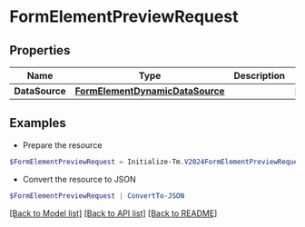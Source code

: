 # FormElementPreviewRequest
## Properties

Name | Type | Description | Notes
------------ | ------------- | ------------- | -------------
**DataSource** | [**FormElementDynamicDataSource**](FormElementDynamicDataSource.md) |  | [optional] 

## Examples

- Prepare the resource
```powershell
$FormElementPreviewRequest = Initialize-Tm.V2024FormElementPreviewRequest  -DataSource null
```

- Convert the resource to JSON
```powershell
$FormElementPreviewRequest | ConvertTo-JSON
```

[[Back to Model list]](../README.md#documentation-for-models) [[Back to API list]](../README.md#documentation-for-api-endpoints) [[Back to README]](../README.md)

